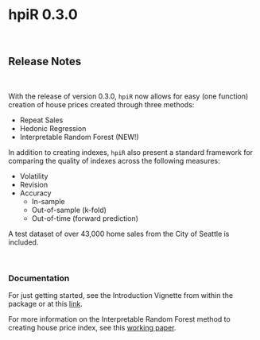# hpiR 0.3.0

&nbsp;
&nbsp;

## Release Notes

&nbsp;

With the release of version 0.3.0, `hpiR` now allows for easy (one function) creation of house prices created through three methods:

* Repeat Sales 
* Hedonic Regression
* Interpretable Random Forest (NEW!)

In addition to creating indexes, `hpiR` also present a standard framework for comparing the quality of indexes across the following measures:

* Volatility
* Revision
* Accuracy
   * In-sample
   * Out-of-sample (k-fold)
   * Out-of-time (forward prediction)
   
A test dataset of over 43,000 home sales from the City of Seattle is included.

&nbsp;

### Documentation

For just getting started, see the Introduction Vignette from within the package or at this [link](https://github.com/andykrause/hpiR/blob/master/vignettes/introduction.Rmd).

For more information on the Interpretable Random Forest method to creating house price index, see this [working paper](https://www.github.com/andykrause/hpi_research/tree/master/irf/papers).  
   
